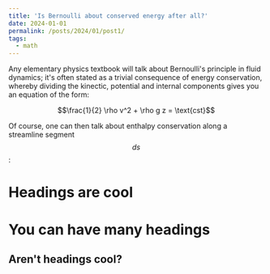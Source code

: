 ```yaml
---
title: 'Is Bernoulli about conserved energy after all?'
date: 2024-01-01
permalink: /posts/2024/01/post1/
tags:
  - math
---
```


Any elementary physics textbook will talk about Bernoulli's principle in fluid dynamics;
it's often stated as a trivial consequence of energy conservation, whereby dividing the kinectic,
potential and internal components gives you an equation of the form:

$$\frac{1}{2} \rho v^2 + \rho g z = \text{cst}$$

Of course, one can then talk about enthalpy conservation along a streamline segment $$ds$$:

Headings are cool
======

You can have many headings
======

Aren't headings cool?
------